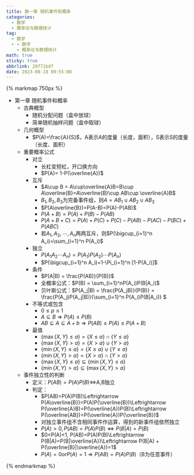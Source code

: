 ```yaml
---
title: 第一章 随机事件和概率
categories:
  - 数学
  - 概率论与数理统计
tag:
  - 数学
  - - 数学
    - 概率论与数理统计
math: true
sticky: true
abbrlink: 20f71bd7
date: 2023-08-18 09:55:08
---
```


{% markmap 750px %}

- 第一章 随机事件和概率
  - 古典概型
    - 随机分配问题（盒中放球）
    - 简单随机抽样问题（盒中取球）
  - 几何概型
    - $P(A)=\frac{A}{S}$，A表示A的度量（长度，面积），S表示S的度量（长度、面积）
  - 重要概率公式
    - 对立
      - 长杠变短杠，开口换方向
      - $P(A)= 1-P(\overline{A})$
    - 互斥
      - $A\cup B = A\cup\overline{A}B=B\cup A\overline{B}=A\overline{B}\cup AB\cup \overline{A}B$
      - $B_1,B_2,B_3$为完备事件组，则$A=AB_1\cup AB_2\cup AB_3$
      - $P(A\overline{B})=P(A-B)=P(A)-P(AB)$
      - $P(A+B) = P(A)+P(B)-P(AB)$
      - $P(A+B+C) = P(A)+P(C)+P(C)-P(AB)-P(AC)-P(BC)+P(ABC)$
      - 若$A_1,A_2,\cdots,A_n$两两互斥，则$P(\bigcup_{i=1}^n A_i)=\sum_{i=1}^n P(A_i)$ 
    - 独立
      - $P(A_1A_2\cdots A_n)=P(A_1)P(A_2)\cdots P(A_n)$
      - $P(\bigcup_{i=1}^n A_i)=1-\Pi_{i=1}^n [1-P(A_i)]$
    - 条件
      - $P(A|B) = \frac{P(AB)}{P(B)}$
      - 全概率公式：$P(B) = \sum_{i=1}^nP(A_i)P(B|A_i)$
      - 贝叶斯公式：$P(A_j|B) = \frac{P(A_jB)}{P(B)} = \frac{P(A_j)P(A_j|B)}{\sum_{i=1}^n P(A_i)P(B|A_i)} $
    - 不等式或包含
      - $0 \le p \le 1$
      - $A\subseteq B \Rightarrow P(A)\le P(B)$
      -  $AB \subseteq A \subseteq A+b \Rightarrow P(AB)\le P(A) \le P(A+B)$
    - 最值
      - $\{\max\{X, Y\}\le a\}=\{X\le a\}\cap\{Y\le a\}$
      - $\{\max\{X, Y\}>a\}=\{X>a\}\cup\{Y>a\}$
      - $\{\min\{X, Y\}\le a\} = \{X\le a\}\cup\{Y\le a\}$
      - $\{\min\{X, Y\}>a\}=\{X>a\}\cap\{Y>a\}$
      - $\{\max\{X,Y\}\le a\}\subseteq \{\min\{X,Y\}\le a\}$
      - $\{\min\{X, Y\}>a\}\subseteq\{\max\{X,Y\}>a\}$
  - 事件独立性的判断
    - 定义：$P(AB)=P(A)P(B) \Leftrightarrow$A,B独立
    - 判定：
      - $P(AB)=P(A)P(B)\Leftrightarrow P(A\overline{B})=P(A)P(\overline{B})\Leftrightarrow P(\overline{A}B)=P(\overline{A})P(B)\Leftrightarrow P(\overline{AB})=P(\overline{A})P(\overline{B})$
      - 对独立事件组不含相同事件作运算，得到的新事件组依然独立
      - $P(A)>0,P(AB)=P(A)P(B)\Leftrightarrow P(B|A)=P(B)$
      - $0<P(A)<1, P(AB)=P(A)P(B)\Leftrightarrow P(B|A)=P(B|\overline{A})\Leftrightarrow P(B|A) + P(\overline{B}|\overline{A})=1$
      - $P(A)=0 or P(A)=1 \Rightarrow P(AB)=P(A)P(B)$（B为任意事件）

{% endmarkmap %}

